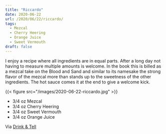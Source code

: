 ```yaml
---
title: "Riccardo"
date: 2020-06-22
url: /2020/06/22/riccardo/
tags:
  - Mezcal
  - Cherry Heering
  - Orange Juice
  - Sweet Vermouth
draft: false
---
```


I enjoy a recipe where all ingredients are in equal parts. After a long day not having to measure multiple amounts is welcome. In the book this is billed as a mezcal take on the Blood and Sand and similar to its namesake the strong flavor of the mezcal more than stands up to the sweetness of the other ingredients. The hot sauce comes it at the end to give a welcome kick.

{{< figure src="/images/2020-06-22-riccardo.jpg" >}}

* 3/4 oz Mezcal
* 3/4 oz Cherry Heering
* 3/4 oz Sweet Vermouth
* 3/4 oz Orange Juice

Via [Drink & Tell](https://www.amazon.com/Drink-Tell-Boston-Cocktail-Book/dp/0988281805)
